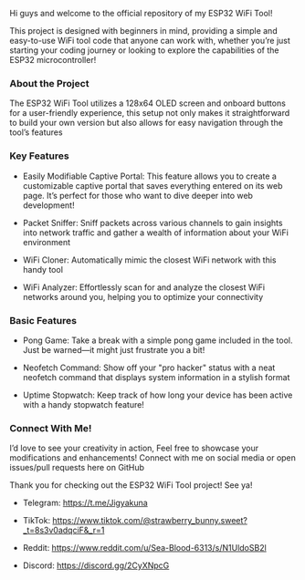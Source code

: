 Hi guys and welcome to the official repository of my ESP32 WiFi Tool! 

This project is designed with beginners in mind, providing a simple and easy-to-use WiFi tool code that anyone can work with, whether you’re just starting your coding journey or looking to explore the capabilities of the ESP32 microcontroller!

### About the Project

The ESP32 WiFi Tool utilizes a 128x64 OLED screen and onboard buttons for a user-friendly experience, this setup not only makes it straightforward to build your own version but also allows for easy navigation through the tool’s features

### Key Features

- Easily Modifiable Captive Portal: This feature allows you to create a customizable captive portal that saves everything entered on its web page. It’s perfect for those who want to dive deeper into web development!

- Packet Sniffer: Sniff packets across various channels to gain insights into network traffic and gather a wealth of information about your WiFi environment

- WiFi Cloner: Automatically mimic the closest WiFi network with this handy tool

- WiFi Analyzer: Effortlessly scan for and analyze the closest WiFi networks around you, helping you to optimize your connectivity

### Basic Features

- Pong Game: Take a break with a simple pong game included in the tool. Just be warned—it might just frustrate you a bit! 

- Neofetch Command: Show off your "pro hacker" status with a neat neofetch command that displays system information in a stylish format

- Uptime Stopwatch: Keep track of how long your device has been active with a handy stopwatch feature!


### Connect With Me!

I’d love to see your creativity in action, Feel free to showcase your modifications and enhancements! Connect with me on social media or open issues/pull requests here on GitHub

Thank you for checking out the ESP32 WiFi Tool project! See ya!

- Telegram:
https://t.me/Jigyakuna

- TikTok: 
https://www.tiktok.com/@strawberry_bunny.sweet?_t=8s3v0adqciF&_r=1

- Reddit: https://www.reddit.com/u/Sea-Blood-6313/s/N1UldoSB2l

- Discord: https://discord.gg/2CyXNpcG
